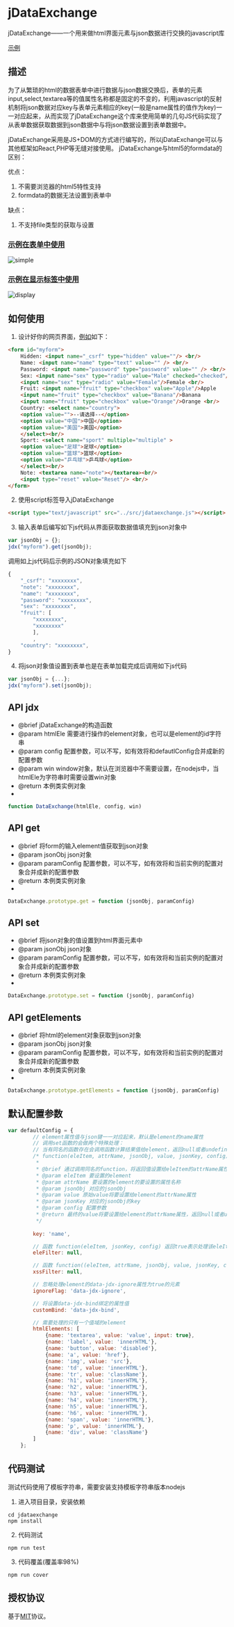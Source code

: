 # jDataExchange

jDataExchange——一个用来做html界面元素与json数据进行交换的javascript库

[示例](./examples/README.md)

## 描述
为了从繁琐的html的数据表单中进行数据与json数据交换后，表单的元素input,select,textarea等的值属性名称都是固定的不变的，利用javascript的反射机制将json数据对应key与表单元素相应的key(一般是name属性的值作为key)一一对应起来，从而实现了jDataExchange这个库来使用简单的几句JS代码实现了从表单数据获取数据到json数据中与将json数据设置到表单数据中。

jDataExchange采用是JS+DOM的方式进行编写的，所以jDataExchange可以与其他框架如React,PHP等无缝对接使用。
jDataExchange与html5的formdata的区别：

优点：  
1. 不需要浏览器的html5特性支持  
2. formdata的数据无法设置到表单中 

缺点：  
1. 不支持file类型的获取与设置

### [示例在表单中使用](./examples/simple.html)
![simple](./image/simple.gif)

### [示例在显示标签中使用](./examples/display.html)
![display](./image/display.gif)


## 如何使用
1. 设计好你的网页界面，[例如](./examples/simple.html)如下：
```html
<form id="myform">
    Hidden: <input name="_csrf" type="hidden" value=""/> <br/>
    Name: <input name="name" type="text" value="" /> <br/>
    Password: <input name="password" type="password" value="" /> <br/>
    Sex: <input name="sex" type="radio" value="Male" checked="checked"/>Male
    <input name="sex" type="radio" value="Female"/>Female <br/>
    Fruit: <input name="fruit" type="checkbox" value="Apple"/>Apple
    <input name="fruit" type="checkbox" value="Banana"/>Banana
    <input name="fruit" type="checkbox" value="Orange"/>Orange <br/>
    Country: <select name="country">
    <option value="">--请选择--</option>
    <option value="中国">中国</option>
    <option value="美国">美国</option>
    </select><br/>
    Sport: <select name="sport" multiple="multiple" >
    <option value="足球">足球</option>
    <option value="篮球">篮球</option>
    <option value="乒乓球">乒乓球</option>
    </select><br/>
    Note: <textarea name="note"></textarea><br/>
    <input type="reset" value="Reset"/> <br/>
</form>
```

2. 使用script标签导入jDataExchange
```html
<script type="text/javascript" src="../src/jdataexchange.js"></script>
```

3. 输入表单后编写如下js代码从界面获取数据值填充到json对象中
```javascript
var jsonObj = {};
jdx("myform").get(jsonObj);
```
调用如上js代码后示例的JSON对象填充如下
```javascript
{
    "_csrf": "xxxxxxxx",
    "note": "xxxxxxxx",
    "name": "xxxxxxxx",
    "password": "xxxxxxxx",
    "sex": "xxxxxxxx",
    "fruit": [
        "xxxxxxxx",
        "xxxxxxxx"
        ],
        ,
    "country": "xxxxxxxx",
}
```

4. 将json对象值设置到表单也是在表单加载完成后调用如下js代码
```javascript
var jsonObj = {...};
jdx("myform").set(jsonObj);
```


## API jdx
* @brief jDataExchange的构造函数
* @param htmlEle 需要进行操作的element对象，也可以是element的id字符串
* @param config 配置参数，可以不写，如有效将和defautlConfig合并成新的配置参数
* @param win window对象，默认在浏览器中不需要设置，在nodejs中，当htmlEle为字符串时需要设置win对象
* @return 本例类实例对象
*
```javascript
function DataExchange(htmlEle, config, win)
```


## API get
* @brief 将form的输入element值获取到json对象
* @param jsonObj json对象
* @param paramConfig 配置参数，可以不写，如有效将和当前实例的配置对象合并成新的配置参数
* @return 本例类实例对象
*
```javascript
DataExchange.prototype.get = function (jsonObj, paramConfig)
```

## API set
* @brief 将json对象的值设置到html界面元素中
* @param jsonObj json对象
* @param paramConfig 配置参数，可以不写，如有效将和当前实例的配置对象合并成新的配置参数
* @return 本例类实例对象
*
```javascript
DataExchange.prototype.set = function (jsonObj, paramConfig)
```

## API getElements
* @brief 将html的element对象获取到json对象
* @param jsonObj json对象
* @param paramConfig 配置参数，可以不写，如有效将和当前实例的配置对象合并成新的配置参数
* @return 本例类实例对象
*
```javascript
DataExchange.prototype.getElements = function (jsonObj, paramConfig)
```

## 默认配置参数
```javascript
var defaultConfig = {
        // element属性值与json键一一对应起来，默认是element的name属性
        // 调用set函数的会做两个特殊处理：
        // 当有同名的函数存在会调用函数计算结果值给element，返回null或者undefined忽略设置
        /* function(eleItem, attrName, jsonObj, value, jsonKey, config)
         *
         * @brief 通过调用同名的function，将返回值设置给eleItem的attrName属性
         * @param eleItem 要设置的element
         * @param attrName 要设置的element的要设置的属性名称
         * @param jsonObj 对应的jsonObj
         * @param value 原始value将要设置给element的attrName属性
         * @param jsonKey 对应的jsonObj的key
         * @param config 配置参数
         * @return 最终的value将要设置给element的attrName属性，返回null或者undefined忽略设置
         */
        
        key: 'name',

        // 函数 function(eleItem, jsonKey, config) 返回true表示处理该eleItem,否则忽略
        eleFilter: null,

        // 函数 function((eleItem, attrName, jsonObj, value, jsonKey, config) 返回进行xss处理后的字符串值，返回null或者undefined忽略设置
        xssFilter: null,

        // 忽略处理element的data-jdx-ignore属性为true的元素
        ignoreFlag: 'data-jdx-ignore',

        // 将设置data-jdx-bind绑定的属性值
        customBind: 'data-jdx-bind',

        // 需要处理的只有一个值域的element
        htmlElements: [
            {name: 'textarea', value: 'value', input: true},
            {name: 'label', value: 'innerHTML'},
            {name: 'button', value: 'disabled'},
            {name: 'a', value: 'href'},
            {name: 'img', value: 'src'},
            {name: 'td', value: 'innerHTML'},
            {name: 'tr', value: 'className'},
            {name: 'h1', value: 'innerHTML'},
            {name: 'h2', value: 'innerHTML'},
            {name: 'h3', value: 'innerHTML'},
            {name: 'h4', value: 'innerHTML'},
            {name: 'h5', value: 'innerHTML'},
            {name: 'h6', value: 'innerHTML'},
            {name: 'span', value: 'innerHTML'},
            {name: 'p', value: 'innerHTML'},
            {name: 'div', value: 'className'}
        ]
    };
```

## 代码测试
测试代码使用了模板字符串，需要安装支持模板字符串版本nodejs

1. 进入项目目录，安装依赖
```
cd jdataexchange
npm install
```
2. 代码测试
```
npm run test
```
3. 代码覆盖(覆盖率98%)
```
npm run cover
```

##    授权协议
基于[MIT](./LICENSE.md)协议。
